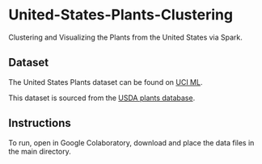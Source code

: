 # United-States-Plants-Clustering
Clustering and Visualizing the Plants from the United States via Spark.

## Dataset
The United States Plants dataset can be found on [UCI ML](https://archive.ics.uci.edu/ml/datasets/Plants).

This dataset is sourced from the [USDA plants database](http://plants.usda.gov/index.html).


## Instructions
To run, open in Google Colaboratory, download and place the data files in the main directory.
